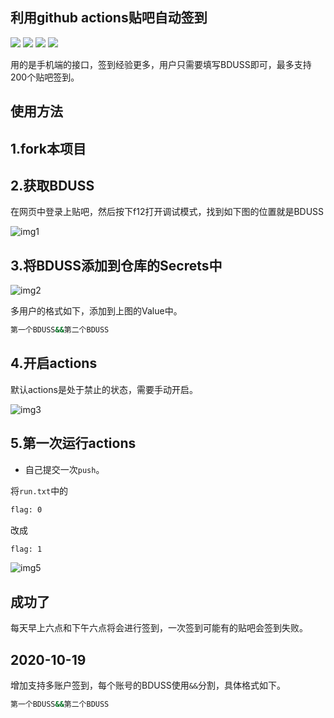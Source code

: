 ## 利用github actions贴吧自动签到

![](https://img.shields.io/github/issues/srcrs/TiebaSignIn?color=green)
![](https://img.shields.io/github/forks/srcrs/TiebaSignIn?color=yellow)
![](https://img.shields.io/github/stars/srcrs/TiebaSignIn?color=orange)
![](https://img.shields.io/github/license/srcrs/TiebaSignIn?color=ff69b4)

用的是手机端的接口，签到经验更多，用户只需要填写BDUSS即可，最多支持200个贴吧签到。

## 使用方法

## 1.fork本项目

## 2.获取BDUSS

在网页中登录上贴吧，然后按下f12打开调试模式，找到如下图的位置就是BDUSS

![img1](./assets/img1.png)

## 3.将BDUSS添加到仓库的Secrets中

![img2](./assets/img2.png)

多用户的格式如下，添加到上图的Value中。

```sh
第一个BDUSS&&第二个BDUSS
```

## 4.开启actions

默认actions是处于禁止的状态，需要手动开启。

![img3](./assets/img3.png)

## 5.第一次运行actions

+ 自己提交一次`push`。

将`run.txt`中的

```sh
flag: 0
```

改成

```sh
flag: 1
```

![img5](./assets/img5.png)

## 成功了

每天早上六点和下午六点将会进行签到，一次签到可能有的贴吧会签到失败。

## 2020-10-19  

增加支持多账户签到，每个账号的BDUSS使用`&&`分割，具体格式如下。

```sh
第一个BDUSS&&第二个BDUSS
```
